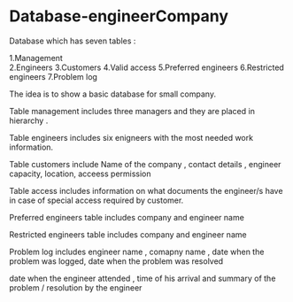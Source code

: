 # Database-engineerCompany
Database which has seven tables :

1.Management  
2.Engineers 
3.Customers
4.Valid access
5.Preferred engineers
6.Restricted engineers
7.Problem log

The idea is to show a basic database for small company.

Table management includes three managers and they are placed in hierarchy . 

Table engineers includes six  enigneers with the most needed work information.

Table customers include Name of the company , contact details , engineer capacity, location, acceess permission 

Table access includes information on what documents the engineer/s have in case of special access required by customer.

Preferred engineers table includes company and engineer name 

Restricted engineers table includes company and engineer name 

Problem log includes engineer name , comapny name , date when the problem was logged, date when the problem was resolved

date when the engineer attended , time of his arrival  and summary of the problem / resolution by the engineer
